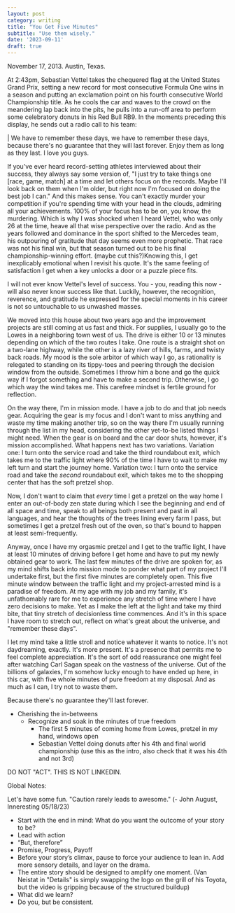 ```yaml
---
layout: post
category: writing
title: "You Get Five Minutes"
subtitle: "Use them wisely."
date: '2023-09-11'
draft: true
---
```


November 17, 2013. Austin, Texas.

At 2:43pm, Sebastian Vettel takes the chequered flag at the United States Grand Prix, setting a new record for most consecutive Formula One wins in a season and putting an exclamation point on his fourth consecutive World Championship title. As he cools the car and waves to the crowd on the meandering lap back into the pits, he pulls into a run-off area to perform some celebratory donuts in his Red Bull RB9. In the moments preceding this display, he sends out a radio call to his team:

| We have to remember these days, we have to remember these days, because there's no guarantee that they will last forever. Enjoy them as long as they last. I love you guys.

If you've ever heard record-setting athletes interviewed about their success, they always say some version of, "I just try to take things one [race, game, match] at a time and let others focus on the records. Maybe I'll look back on them when I'm older, but right now I'm focused on doing the best job I can." And this makes sense. You can't exactly murder your competition if you're spending time with your head in the clouds, admiring all your achievements. 100% of your focus has to be on, you know, the murdering. Which is why I was shocked when I heard Vettel, who was only 26 at the time, heave all that wise perspective over the radio. And as the years followed and dominance in the sport shifted to the Mercedes team, his outpouring of gratitude that day seems even more prophetic. That race was not his final win, but that season turned out to be his final championship-winning effort. (maybe cut this?)Knowing this, I get inexplicably emotional when I revisit his quote. It's the same feeling of satisfaction I get when a key unlocks a door or a puzzle piece fits.

I will not ever know Vettel's level of success. You - you, reading this now - will also never know success like that. Luckily, however, the recognition, reverence, and gratitude he expressed for the special moments in his career is not so untouchable to us unwashed masses.

We moved into this house about two years ago and the improvement projects are still coming at us fast and thick. For supplies, I usually go to the Lowes in a neighboring town west of us. The drive is either 10 or 13 minutes depending on which of the two routes I take. One route is a straight shot on a two-lane highway, while the other is a lazy river of hills, farms, and twisty back roads. My mood is the sole arbitor of which way I go, as rationality is relegated to standing on its tippy-toes and peering through the decision window from the outside. Sometimes I throw him a bone and go the quick way if I forgot something and have to make a second trip. Otherwise, I go which way the wind takes me. This carefree mindset is fertile ground for reflection.

On the way there, I'm in mission mode. I have a job to do and that job needs gear. Acquiring the gear is my focus and I don't want to miss anything and waste my time making another trip, so on the way there I'm usually running through the list in my head, considering the other yet-to-be listed things I might need. When the gear is on board and the car door shuts, however, it's mission accomplished. What happens next has two variations. Variation one: I turn onto the service road and take the third roundabout exit, which takes me to the traffic light where 90% of the time I have to wait to make my left turn and start the journey home. Variation two: I turn onto the service road and take the _second_ roundabout exit, which takes me to the shopping center that has the soft pretzel shop.

Now, I don't want to claim that _every_ time I get a pretzel on the way home I enter an out-of-body zen state during which I see the beginning and end of all space and time, speak to all beings both present and past in all languages, and hear the thoughts of the trees lining every farm I pass, but sometimes I get a pretzel fresh out of the oven, so that's bound to happen at least semi-frequently.

Anyway, once I have my orgasmic pretzel and I get to the traffic light, I have at least 10 minutes of driving before I get home and have to put my newly obtained gear to work. The last few minutes of the drive are spoken for, as my mind shifts back into mission mode to ponder what part of my project I'll undertake first, but the first five minutes are completely open. This five minute window between the traffic light and my project-arrested mind is a paradise of freedom. At my age with my job and my family, it's unfathomably rare for me to experience any stretch of time where I have zero decisions to make. Yet as I make the left at the light and take my third bite, that tiny stretch of decisionless time commences. And it's in this space I have room to stretch out, reflect on what's great about the universe, and "remember these days". 

I let my mind take a little stroll and notice whatever it wants to notice. It's not daydreaming, exactly. It's more present. It's a presence that permits me to feel complete appreciation. It's the sort of odd reassurance one might feel after watching Carl Sagan speak on the vastness of the universe. Out of the billions of galaxies, I'm somehow lucky enough to have ended up here, in this car, with five whole minutes of pure freedom at my disposal. And as much as I can, I try not to waste them.

Because there's no guarantee they'll last forever.


<!-- Notes for next time 3: Mostly there - stretch out the reflection - what do you think about? What are you thankful for? How do you feel as you take bites of the pretzel and stare at the clouds?  -->
<!-- Notes for next time 2: Got the transition, now go into the tiny slices and how to be grateful. Don't just brag, maybe show how-to?  -->
<!-- Notes for next time 1: Those sentiments came at the end of an unprecedented run of success, but they apply to even the smallest slice of time.  -->

- Cherishing the in-betweens
    - Recognize and soak in the minutes of true freedom
        - The first 5 minutes of coming home from Lowes, pretzel in my hand, windows open
        - Sebastian Vettel doing donuts after his 4th and final world championship (use this as the intro, also check that it was his 4th and not 3rd)


DO NOT "ACT". THIS IS NOT LINKEDIN.

Global Notes:

Let's have some fun. "Caution rarely leads to awesome." (- John August, Inneresting 05/18/23)

- Start with the end in mind: What do you want the outcome of your story to be?
- Lead with action
- “But, therefore”
- Promise, Progress, Payoff
- Before your story’s climax, pause to force your audience to lean in. Add more sensory details, and layer on the drama.
- The entire story should be designed to amplify one moment. (Van Neistat in "Details" is simply swapping the logo on the grill of his Toyota, but the video is gripping because of the structured buildup)
- What did we learn?
- Do you, but be consistent.
